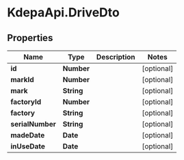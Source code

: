 # KdepaApi.DriveDto

## Properties

Name | Type | Description | Notes
------------ | ------------- | ------------- | -------------
**id** | **Number** |  | [optional] 
**markId** | **Number** |  | [optional] 
**mark** | **String** |  | [optional] 
**factoryId** | **Number** |  | [optional] 
**factory** | **String** |  | [optional] 
**serialNumber** | **String** |  | [optional] 
**madeDate** | **Date** |  | [optional] 
**inUseDate** | **Date** |  | [optional] 


